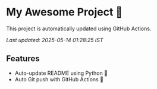 # My Awesome Project 🚀

This project is automatically updated using GitHub Actions.

_Last updated: 2025-05-14 01:28:25 IST_

## Features
- Auto-update README using Python 🐍
- Auto Git push with GitHub Actions 🤖
